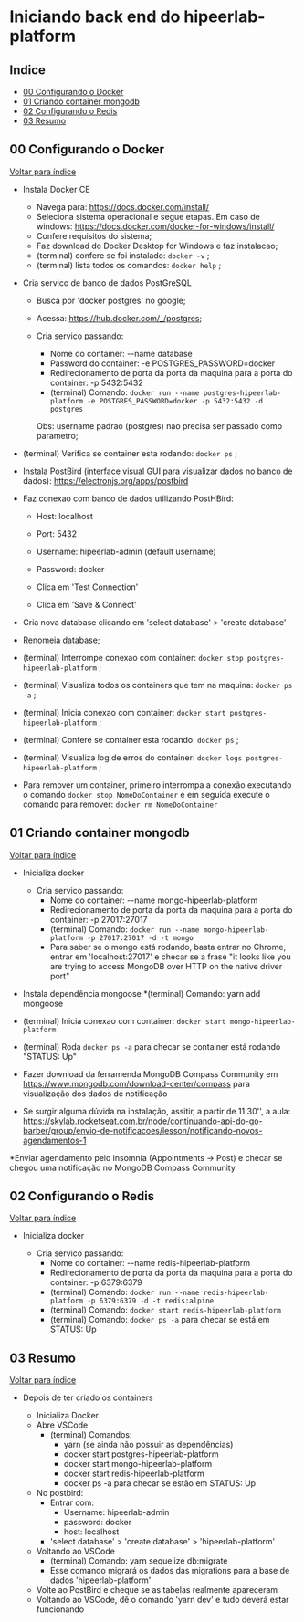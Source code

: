 # Iniciando back end do hipeerlab-platform

## Indice

  * [00 Configurando o Docker](#00-configurando-o-docker)
  * [01 Criando container mongodb](#01-criando-container-mongodb)
  * [02 Configurando o Redis](#02-configurando-o-redis)
  * [03 Resumo](#03-resumo)

## 00 Configurando o Docker
[Voltar para índice](#indice)

  * Instala Docker CE

    * Navega para: https://docs.docker.com/install/
    * Seleciona sistema operacional e segue etapas. Em caso de windows: https://docs.docker.com/docker-for-windows/install/
    * Confere requisitos do sistema;
    * Faz download do Docker Desktop for Windows e faz instalacao;
    * (terminal) confere se foi instalado: `docker -v` ;
    * (terminal) lista todos os comandos: `docker help` ;

  * Cria servico de banco de dados PostGreSQL

    * Busca por 'docker postgres' no google;
    * Acessa: https://hub.docker.com/_/postgres;
    * Cria servico passando:
      * Nome do container: --name database
      * Password do container: -e POSTGRES_PASSWORD=docker
      * Redirecionamento de porta da porta da maquina para a porta do container: -p 5432:5432
      * (terminal) Comando: `docker run --name postgres-hipeerlab-platform -e POSTGRES_PASSWORD=docker -p 5432:5432 -d postgres`

      Obs: username padrao (postgres) nao precisa ser passado como parametro;

  * (terminal) Verifica se container esta rodando: `docker ps` ;

  * Instala PostBird (interface visual GUI para visualizar dados no banco de dados): https://electronjs.org/apps/postbird

  * Faz conexao com banco de dados utilizando PostHBird:

    * Host: localhost
    * Port: 5432
    * Username: hipeerlab-admin (default username)
    * Password: docker

    * Clica em 'Test Connection'
    * Clica em 'Save & Connect'

  * Cria nova database clicando em 'select database' > 'create database'

  * Renomeia database;

  * (terminal) Interrompe conexao com container: `docker stop postgres-hipeerlab-platform` ;

  * (terminal) Visualiza todos os containers que tem na maquina: `docker ps -a` ;

  * (terminal) Inicia conexao com container: `docker start postgres-hipeerlab-platform` ;

  * (terminal) Confere se container esta rodando: `docker ps` ;

  * (terminal) Visualiza log de erros do container: `docker logs postgres-hipeerlab-platform` ;

  * Para remover um container, primeiro interrompa a conexão executando o comando `docker stop NomeDoContainer` e em seguida execute o comando para remover: `docker rm NomeDoContainer`

## 01 Criando container mongodb
[Voltar para índice](#indice)

  * Inicializa docker

    * Cria servico passando:
      * Nome do container: --name mongo-hipeerlab-platform
      * Redirecionamento de porta da porta da maquina para a porta do container: -p 27017:27017
      * (terminal) Comando: `docker run --name mongo-hipeerlab-platform -p 27017:27017 -d -t mongo`
      * Para saber se o mongo está rodando, basta entrar no Chrome, entrar em 'localhost:27017' e checar se a frase
      "it looks like you are trying to access MongoDB over HTTP on the native driver port"

  * Instala dependência mongoose
    *(terminal) Comando: yarn add mongoose

  * (terminal) Inicia conexao com container: `docker start mongo-hipeerlab-platform`
  * (terminal) Roda `docker ps -a` para checar se container está rodando "STATUS: Up"

  * Fazer download da ferramenda MongoDB Compass Community em https://www.mongodb.com/download-center/compass
  para visualização dos dados de notificação

   * Se surgir alguma dúvida na instalação, assitir, a partir de 11'30'', a aula: https://skylab.rocketseat.com.br/node/continuando-api-do-go-barber/group/envio-de-notificacoes/lesson/notificando-novos-agendamentos-1

   *Enviar agendamento pelo insomnia (Appointments -> Post) e checar se chegou uma notificação no MongoDB Compass Community

## 02 Configurando o Redis
[Voltar para índice](#indice)

  * Inicializa docker

    * Cria servico passando:
      * Nome do container: --name redis-hipeerlab-platform
      * Redirecionamento de porta da porta da maquina para a porta do container: -p 6379:6379
      * (terminal) Comando: `docker run --name redis-hipeerlab-platform -p 6379:6379 -d -t redis:alpine`
      * (terminal) Comando: `docker start redis-hipeerlab-platform`
      * (terminal) Comando: `docker ps -a` para checar se está em STATUS: Up



## 03 Resumo
[Voltar para índice](#indice)

  * Depois de ter criado os containers

    * Inicializa Docker
    * Abre VSCode
      * (terminal) Comandos:
        * yarn (se ainda não possuir as dependências)
        * docker start postgres-hipeerlab-platform
        * docker start mongo-hipeerlab-platform
        * docker start redis-hipeerlab-platform
        * docker ps -a para checar se estão em STATUS: Up
    * No postbird:
      * Entrar com:
        * Username: hipeerlab-admin
        * password: docker
        * host: localhost
      * 'select database' > 'create database' > 'hipeerlab-platform'
    * Voltando ao VSCode
      * (terminal) Comando: yarn sequelize db:migrate
      * Esse comando migrará os dados das migrations para a base de dados 'hipeerlab-platform'
    * Volte ao PostBird e cheque se as tabelas realmente apareceram
    * Voltando ao VSCode, dê o comando 'yarn dev' e tudo deverá estar funcionando





